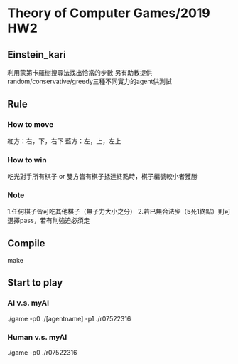 # Theory of Computer Games/2019 HW2
##  Einstein_kari
利用蒙第卡羅樹搜尋法找出恰當的步數
另有助教提供random/conservative/greedy三種不同實力的agent供測試

## Rule
### How to move
紅方：右，下，右下 
藍方：左，上，左上

### How to win
吃光對手所有棋子 or 雙方皆有棋子抵達終點時，棋子編號較小者獲勝

### Note
1.任何棋子皆可吃其他棋子（無子力大小之分）
2.若已無合法步（5死1終點）則可選擇pass，若有則強迫必須走

## Compile
make

## Start to play
### AI v.s. myAI
./game -p0 ./[agentname] -p1 ./r07522316
### Human v.s. myAI
./game -p0 ./r07522316
